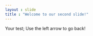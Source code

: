 ```yaml
---
layout : slide
title : "Welcome to our second slide!"
---
```

Your test;
Use the left arrow to go back!

